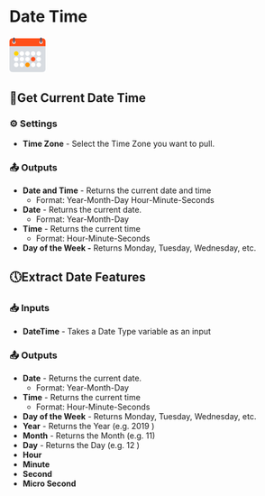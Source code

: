 # Date Time

![Get the current date and time.](../../.gitbook/assets/datetime.png)

## 📅Get Current Date Time

### ⚙ Settings

* **Time Zone** - Select the Time Zone you want to pull. 

### 📤 Outputs

* **Date and Time** - Returns the current date and time
  * Format: Year-Month-Day Hour-Minute-Seconds
* **Date**  - Returns the current date.
  * Format: Year-Month-Day
* **Time** - Returns the current time
  * Format: Hour-Minute-Seconds
* **Day of the Week -** Returns Monday, Tuesday, Wednesday, etc.

## 🕔Extract Date Features

### 📥 Inputs

* **DateTime** - Takes a Date Type variable as an input

### 📤 Outputs

* **Date** - Returns the current date.
  * Format: Year-Month-Day
* **Time** - Returns the current time
  * Format: Hour-Minute-Seconds
* **Day of the Week** - Returns Monday, Tuesday, Wednesday, etc.
* **Year** - Returns the Year \(e.g. 2019 \)
* **Month** - Returns the Month \(e.g. 11\)
* **Day** - Returns the Day \(e.g. 12 \)
* **Hour**
* **Minute** 
* **Second**
* **Micro Second**


